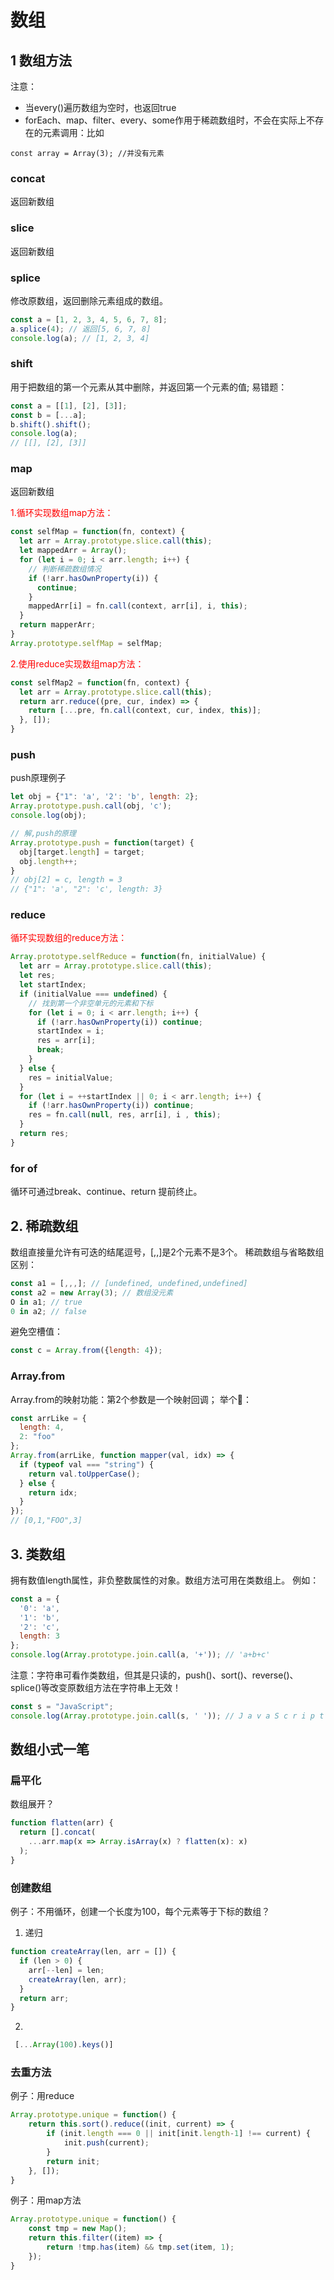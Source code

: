 # 数组
## 1 数组方法
注意：
* 当every()遍历数组为空时，也返回true
* forEach、map、filter、every、some作用于稀疏数组时，不会在实际上不存在的元素调用：比如
```
const array = Array(3); //并没有元素
```

### concat
返回新数组
### slice
返回新数组
### splice
修改原数组，返回删除元素组成的数组。
```js
const a = [1, 2, 3, 4, 5, 6, 7, 8];
a.splice(4); // 返回[5, 6, 7, 8]
console.log(a); // [1, 2, 3, 4]
```

### shift
用于把数组的第一个元素从其中删除，并返回第一个元素的值;
易错题：
```js
const a = [[1], [2], [3]];
const b = [...a];
b.shift().shift();
console.log(a);
// [[], [2], [3]]
```




### map
返回新数组

<font color="red">1.循环实现数组map方法：</font>

```js
const selfMap = function(fn, context) {
  let arr = Array.prototype.slice.call(this);
  let mappedArr = Array();
  for (let i = 0; i < arr.length; i++) {
    // 判断稀疏数组情况
    if (!arr.hasOwnProperty(i)) {
      continue;
    }
    mappedArr[i] = fn.call(context, arr[i], i, this);
  }
  return mapperArr;
}
Array.prototype.selfMap = selfMap;
```

<font color="red">2.使用reduce实现数组map方法：</font>

```js
const selfMap2 = function(fn, context) {
  let arr = Array.prototype.slice.call(this);
  return arr.reduce((pre, cur, index) => {
    return [...pre, fn.call(context, cur, index, this)];
  }, []);
}
```



### push
push原理例子
```js
let obj = {"1": 'a', '2': 'b', length: 2};
Array.prototype.push.call(obj, 'c');
console.log(obj);

// 解,push的原理
Array.prototype.push = function(target) {
  obj[target.length] = target;
  obj.length++;
}
// obj[2] = c, length = 3
// {"1": 'a', "2": 'c', length: 3}
```

### reduce

<font color="red">循环实现数组的reduce方法：</font>

```js
Array.prototype.selfReduce = function(fn, initialValue) {
  let arr = Array.prototype.slice.call(this);
  let res;
  let startIndex;
  if (initialValue === undefined) {
    // 找到第一个非空单元的元素和下标
    for (let i = 0; i < arr.length; i++) {
      if (!arr.hasOwnProperty(i)) continue;
      startIndex = i;
      res = arr[i];
      break;
    }
  } else {
    res = initialValue;
  }
  for (let i = ++startIndex || 0; i < arr.length; i++) {
    if (!arr.hasOwnProperty(i)) continue;
    res = fn.call(null, res, arr[i], i , this);
  }
  return res;
}
```


### for of
循环可通过break、continue、return 提前终止。



## 2. 稀疏数组
数组直接量允许有可迭的结尾逗号，[,,]是2个元素不是3个。
稀疏数组与省略数组区别：
```js
const a1 = [,,,]; // [undefined, undefined,undefined]
const a2 = new Array(3); // 数组没元素
O in a1; // true
0 in a2; // false
```
避免空槽值：
```js
const c = Array.from({length: 4});
```

### Array.from
Array.from的映射功能：第2个参数是一个映射回调；
举个🌰：
```js
const arrLike = {
  length: 4,
  2: "foo"
};
Array.from(arrLike, function mapper(val, idx) => {
  if (typeof val === "string") {
    return val.toUpperCase();
  } else {
    return idx;
  }
});
// [0,1,"FOO",3]
```

## 3. 类数组
拥有数值length属性，非负整数属性的对象。数组方法可用在类数组上。
例如：
```js
const a = {
  '0': 'a',
  '1': 'b',
  '2': 'c',
  length: 3
};
console.log(Array.prototype.join.call(a, '+')); // 'a+b+c'
```
注意：字符串可看作类数组，但其是只读的，push()、sort()、reverse()、splice()等改变原数组方法在字符串上无效！
```js
const s = "JavaScript";
console.log(Array.prototype.join.call(s, ' ')); // J a v a S c r i p t
```

## 数组小式一笔
### 扁平化
数组展开？
```js
function flatten(arr) {
  return [].concat(
    ...arr.map(x => Array.isArray(x) ? flatten(x): x)
  );
}
```

### 创建数组
例子：不用循环，创建一个长度为100，每个元素等于下标的数组？
1. 递归
```js
function createArray(len, arr = []) {
  if (len > 0) {
    arr[--len] = len;
    createArray(len, arr);
  }
  return arr;
}
```
2.
```js
 [...Array(100).keys()]
```

### 去重方法
例子：用reduce

```js
Array.prototype.unique = function() {
    return this.sort().reduce((init, current) => {
        if (init.length === 0 || init[init.length-1] !== current) {
            init.push(current);
        }
        return init;
    }, []);
}
```

例子：用map方法

```js
Array.prototype.unique = function() {
    const tmp = new Map();
    return this.filter((item) => {
        return !tmp.has(item) && tmp.set(item, 1);
    });
}
```

